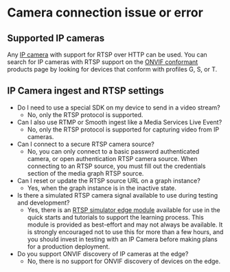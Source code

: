 <properties
	pageTitle="Camera connection issue or error"
	description="Camera connection issue or error"
	service="microsoft.media"
	resource="mediaservices"
	authors="akucer"
	ms.author="akucer"
	displayOrder="1"
	articleId="mediaservices-lva-camera-connection-issue-error"
	diagnosticScenario=""
	selfHelpType="generic"
	supportTopicIds="32740853"
	resourceTags=""
	productPesIds="14885"
	cloudEnvironments="public, fairfax, usnat, ussec"
	ownershipId="StorageMediaEdge_Media"
/>
# Camera connection issue or error

## Supported IP cameras
Any [IP camera](https://en.wikipedia.org/wiki/IP_camera) with support for RTSP over HTTP can be used. You can search for IP cameras with RTSP support on the [ONVIF conformant](https://www.onvif.org/conformant-products/) products page by looking for devices that conform with profiles G, S, or T.

## IP Camera ingest and RTSP settings

* Do I need to use a special SDK on my device to send in a video stream?
    * No, only the RTSP protocol is supported.
* Can I also use RTMP or Smooth ingest like a Media Services Live Event?
    * No, only the RTSP protocol is supported for capturing video from IP cameras.
* Can I connect to a secure RTSP camera source?
    * No, you can only connect to a basic password authenticated camera, or open authentication RTSP camera source. When connecting to an RTSP source, you must fill out the credentials section of the media graph RTSP source.
* Can I reset or update the RTSP source URL on a graph instance?
    * Yes, when the graph instance is in the inactive state.
* Is there a simulated RTSP camera signal available to use during testing and development?
    * Yes, there is an [RTSP simulator edge module](https:/docs.microsoft.com/azure/media-services/live-video-analytics-edge/get-started-detect-motion-emit-events-quickstart#deploy-modules-on-your-edge-device) available for use in the quick starts and tutorials to support the learning process. This module is provided as best-effort and may not always be available. It is strongly encouraged not to use this for more than a few hours, and you should invest in testing with an IP Camera before making plans for a production deployment.
* Do you support ONVIF discovery of IP cameras at the edge?
    * No, there is no support for ONVIF discovery of devices on the edge.
